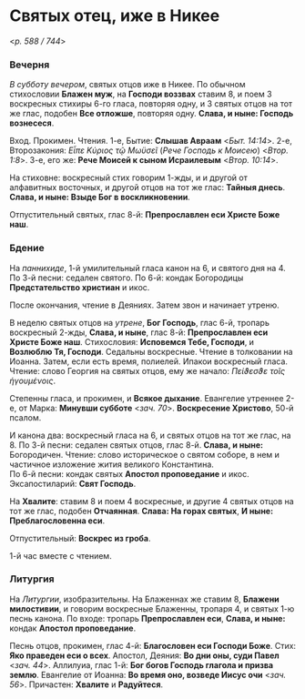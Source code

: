 
# Святых отец, иже в Никее

<*p. 588 / 744*>

### Вечерня

*В субботу вечером*, святых отцов иже в Никее. По обычном стихословии **Блажен муж**, 
на **Господи воззвах** ставим 8, и поем 3 воскресных стихиры 6-го гласа, повторяя одну, 
и 3 святых отцов на тот же глас, подобен **Все отложше**, повторяя одну. 
**Слава, и ныне: Господь вознесеся**. 

Вход. Прокимен. Чтения. 1-е, Бытие: **Слышав Авраам** <*Быт. 14:14*>. 
2-е, Второзакония: *Εἶπε Κύριος τῷ Μωϋσεῖ* (*Рече Господь к Моисею*) <*Втор. 1:8*>. 
3-е, его же: **Рече Моисей к сыном Исраилевым** <*Втор. 10:14*>. 

На стиховне: воскресный стих говорим 1-жды, и и другой от алфавитных восточных, и другой 
отцов на тот же глас: **Тайныя днесь**. **Слава, и ныне: Взыде Бог в воскликновении**.  

Отпустительный святых, глас 8-й: **Препрославлен еси Христе Боже наш**.  

### Бдение

На *паннихиде*, 1-й умилительный гласа канон на 6, и святого дня на 4.   
По 3-й песни: седален святого. 
По 6-й: кондак Богородицы **Предстательство христиан** и икос.  

После окончания, чтение в Деяниях. Затем звон и начинает утреню.  

В неделю святых отцов на *утрене*, **Бог Господь**, глас 6-й, тропарь воскресный 2-жды, **Слава, и ныне**, 
глас 8-й: **Препрославлен еси Христе Боже наш**. 
Стихословия: **Исповемся Тебе, Господи**, и **Возлюблю Тя, Господи**. Седальны воскресные. 
Чтение в толковании на Иоанна. Затем, если есть время, полиелей. Ипакои воскресный гласа. 
Чтение: слово Георгия на святых отцов, ему же начало: *Πείϑεσϑε τοῖς ἡγουμένοις*. 

Степенны гласа, и прокимен, и **Всякое дыхание**. Евангелие утреннее 2-е, от Марка: **Минувши субботе** 
<*зач. 70*>. **Воскресение Христово**, 50-й псалом. 

И канона два: воскресный гласа на 6, и святых отцов на тот же глас, на 8. 
По 3-й песни: седален святых отцов, глас 8-й. **Слава, и ныне:** Богородичен. Чтение: слово историческое 
о святом соборе, в нем и частичное изложение жития великого Константина.    
По 6-й песни: кондак святых **Апостол проповедание** и икос.  
Эксапостиларий: **Свят Господь**. 

На **Хвалите**: ставим 8 и поем 4 воскресные, и другие 4 святых отцов на тот же глас, 
подобен **Отчаянная**. **Слава: На горах святых**, **И ныне: Преблагословенна еси**. 

Отпустительный: **Воскрес из гроба**. 

1-й час вместе с чтением. 

### Литургия

На *Литургии*, изобразительны. На Блаженнах же ставим 8, **Блажени милостивии**, и говорим воскресные 
Блаженны, тропаря 4, и святых 1-ю песнь канона. 
По входе: тропарь **Препрославлен еси**, **Слава, и ныне:** кондак **Апостол проповедание**.
 
Песнь отцов, прокимен, глас 4-й: **Благословен еси Господи Боже**. Стих: **Яко праведен еси о всех**. 
Апостол, Деяния: **Во дни оны, суди Павел** <*зач. 44*>. 
Аллилуиа, глас 1-й: **Бог богов Господь глагола и призва землю**. 
Евангелие от Иоанна: **Во время оно, возведе Иисус очи** <*зач. 56*>.
Причастен: **Хвалите** и **Радуйтеся**. 
